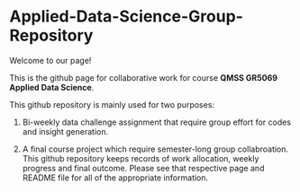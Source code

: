 # Applied-Data-Science-Group-Repository

Welcome to our page!

This is the github page for collaborative work for course __QMSS GR5069 Applied Data Science__.

This github repository is mainly used for two purposes:

  1. Bi-weekly data challenge assignment that require group effort for codes and insight generation.
  
  2. A final course project which require semester-long group collabroation. This github repository keeps records of work allocation, weekly progress and final outcome. Please see that respective page and README file for all of the appropriate information.
  

